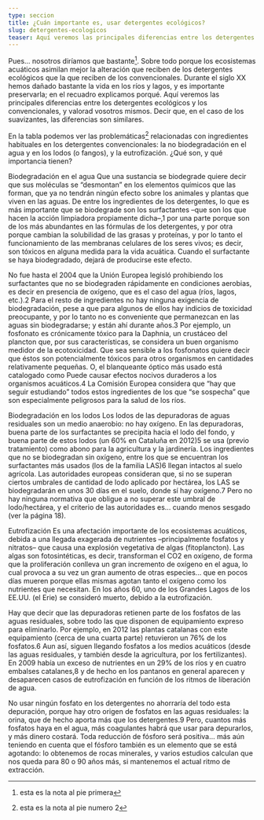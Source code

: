 ```yaml
---
type: seccion
title: ¿Cuán importante es, usar detergentes ecológicos?
slug: detergentes-ecologicos
teaser: Aquí veremos las principales diferencias entre los detergentes ecológicos y los convencionales, y valorad vosotros mismos.
---
```


Pues... nosotros diríamos que bastante[^1]. Sobre todo porque los ecosistemas acuáticos asimilan mejor la alteración que reciben de los detergentes ecológicos que la que reciben de los convencionales. Durante el siglo XX hemos dañado bastante la vida en los ríos y lagos, y es importante preservarla; en el recuadro explicamos porqué. Aquí veremos las principales diferencias entre los detergentes ecológicos y los convencionales, y valorad vosotros mismos. Decir que, en el caso de los suavizantes, las diferencias son similares.

<div
  class="ad ad_item ad_item"
  data-lazyad
  data-matchmedia="only screen and (min-width: 601px) and (max-width: 1020px)"
>

  <script type="text/lazyad">
  <!--
  <script language="JavaScript" type="text/javascript">
    document.write(adHolderRectangle('600x100', 'DC143C'));
  </script>
  -->
  </script>
</div>

<div
  class="ad ad_item ad_item"
  data-lazyad
  data-matchmedia="only screen and (max-width: 600px)"
>

  <script type="text/lazyad">
  <!--
  <script language="JavaScript" type="text/javascript">
    document.write(adHolderRectangle('200x200', '3CB371'));
  </script>
  -->
  </script>
</div>

En la tabla podemos ver las problemáticas[^2] relacionadas con ingredientes habituales en los detergentes convencionales: la no biodegradación en el agua y en los lodos (o fangos), y la eutrofización. ¿Qué son, y qué importancia tienen?

Biodegradación en el agua Que una sustancia  se biodegrade quiere decir que sus moléculas se “desmontan” en los elementos químicos que las forman, que ya no tendrán ningún efecto sobre los animales y plantas que viven en las aguas. De entre los ingredientes de los detergentes, lo que es más importante que se biodegrade son los surfactantes –que son los que hacen la acción limpiadora propiamente dicha–,1 por una parte porque son de los más abundantes en las fórmulas de los detergentes, y por otra porque cambian la solubilidad de las grasas y proteínas, y por lo tanto el funcionamiento de las membranas celulares de los seres vivos; es decir, son tóxicos en alguna medida para la vida acuática. Cuando el surfactante se haya biodegradado, dejará de producirse este efecto.

No fue hasta el 2004 que la Unión Europea legisló prohibiendo los surfactantes que no se biodegraden rápidamente en condiciones aerobias, es decir en presencia de oxígeno, que es el caso del agua (ríos, lagos, etc.).2 Para el resto de ingredientes no hay ninguna exigencia de biodegradación, pese a que para algunos de ellos hay indicios de toxicidad preocupante, y por lo tanto no es conveniente que permanezcan en las aguas sin biodegradarse; y están ahí durante años.3 Por ejemplo, un fosfonato es crónicamente tóxico para la Daphnia, un crustáceo del plancton que, por sus características, se considera un buen organismo medidor de la ecotoxicidad. Que sea sensible a los fosfonatos quiere decir que éstos son potencialmente tóxicos para otros organismos en cantidades relativamente pequeñas. O, el blanqueante óptico más usado está catalogado como Puede causar efectos nocivos duraderos a los organismos acuáticos.4 La Comisión Europea considera que “hay que seguir estudiando” todos estos ingredientes de los que “se sospecha” que son especialmente peligrosos para la salud de los ríos.

Biodegradación en los lodos Los lodos de las depuradoras de aguas residuales son un medio anaerobio: no hay oxígeno. En las depuradoras, buena parte de los surfactantes se precipita hacia el lodo del fondo, y buena parte de estos lodos (un 60% en Cataluña en 2012)5 se usa (previo tratamiento) como abono para la agricultura y la jardinería. Los ingredientes que no se biodegradan sin oxígeno, entre los que se encuentran los surfactantes más usados (los de la familia LAS)6 llegan intactos al suelo agrícola. Las autoridades europeas consideran que, si no se superan ciertos umbrales de cantidad de lodo aplicado por hectárea, los LAS se biodegradarán en unos 30 días en el suelo, donde sí hay oxígeno.7 Pero no hay ninguna normativa que obligue a no superar este umbral de lodo/hectárea, y el criterio de las autoridades es... cuando menos sesgado (ver la página 18).

Eutrofización Es una afectación importante de los ecosistemas acuáticos, debida a una llegada exagerada de nutrientes –principalmente fosfatos y nitratos– que causa una explosión vegetativa de algas (fitoplancton). Las algas son fotosintéticas, es decir, transforman el CO2 en oxígeno, de forma que la proliferación conlleva un gran incremento de oxígeno en el agua, lo cual provoca a su vez un gran aumento de otras especies... que en pocos días mueren porque ellas mismas agotan tanto el oxígeno como los nutrientes que necesitan. En los años 60, uno de los Grandes Lagos de los EE.UU. (el Erie) se consideró muerto, debido a la eutrofización.

Hay que decir que las depuradoras retienen parte de los fosfatos de las aguas residuales, sobre todo las que disponen de equipamiento expreso para eliminarlo. Por ejemplo, en 2012 las plantas catalanas con este equipamiento (cerca de una cuarta parte) retuvieron un 76% de los fosfatos.6 Aun así, siguen llegando fosfatos a los medios acuáticos (desde las aguas residuales, y también desde la agricultura, por los fertilizantes). En 2009 había un exceso de nutrientes en un 29% de los ríos y en cuatro embalses catalanes,8 y de hecho en los pantanos en general aparecen y desaparecen casos de eutrofización en función de los ritmos de liberación de agua.

No usar ningún fosfato en los detergentes no ahorraría del todo esta depuración, porque hay otro origen de fosfatos en las aguas residuales: la orina, que de hecho aporta más que los detergentes.9 Pero, cuantos más fosfatos haya en el agua, más coagulantes habrá que usar para depurarlos, y más dinero costará. Toda reducción de fósforo será positiva... más aún teniendo en cuenta que el fósforo también es un elemento que se está agotando: lo obtenemos de rocas minerales, y varios estudios calculan que nos queda para 80 o 90 años más, si mantenemos el actual ritmo de extracción.

[^1]: esta es la nota al pie primera

[^2]: esta es la nota al pie numero 2
